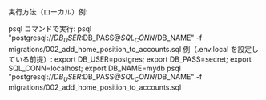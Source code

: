 実行方法（ローカル）例:

psql コマンドで実行:
psql "postgresql://$DB_USER:$DB_PASS@$SQL_CONN/$DB_NAME" -f migrations/002_add_home_position_to_accounts.sql
例（.env.local を設定している前提）:
export DB_USER=postgres; export DB_PASS=secret; export SQL_CONN=localhost; export DB_NAME=mydb
psql "postgresql://$DB_USER:$DB_PASS@$SQL_CONN/$DB_NAME" -f migrations/002_add_home_position_to_accounts.sql